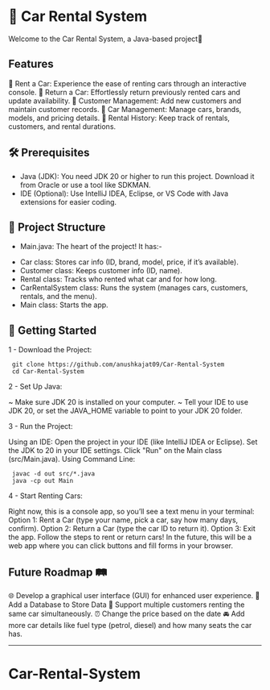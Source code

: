 # 🚗 Car Rental System

Welcome to the Car Rental System, a Java-based project🌟

## Features

🚀 Rent a Car: Experience the ease of renting cars through an interactive console.
🔁 Return a Car: Effortlessly return previously rented cars and update availability.
👥 Customer Management: Add new customers and maintain customer records.
🚗 Car Management: Manage cars, brands, models, and pricing details.
📝 Rental History: Keep track of rentals, customers, and rental durations.

## 🛠️ Prerequisites

- Java (JDK): You need JDK 20 or higher to run this project. Download it from Oracle or use a tool like SDKMAN.
- IDE (Optional): Use IntelliJ IDEA, Eclipse, or VS Code with Java extensions for easier coding.

## 📂 Project Structure

* Main.java: The heart of the project! 
It has:-
- Car class: Stores car info (ID, brand, model, price, if it’s available).
- Customer class: Keeps customer info (ID, name).
- Rental class: Tracks who rented what car and for how long.
- CarRentalSystem class: Runs the system (manages cars, customers, rentals, and the menu).
- Main class: Starts the app.

## 🚀 Getting Started

1 - Download the Project:

     git clone https://github.com/anushkajat09/Car-Rental-System
     cd Car-Rental-System

2 - Set Up Java:

~ Make sure JDK 20 is installed on your computer.
~ Tell your IDE to use JDK 20, or set the JAVA_HOME variable to point to your JDK 20 folder.

3 - Run the Project:

Using an IDE:
Open the project in your IDE (like IntelliJ IDEA or Eclipse).
Set the JDK to 20 in your IDE settings.
Click "Run" on the Main class (src/Main.java).
Using Command Line:

     javac -d out src/*.java
     java -cp out Main

4 - Start Renting Cars:

Right now, this is a console app, so you’ll see a text menu in your terminal:
Option 1: Rent a Car (type your name, pick a car, say how many days, confirm).
Option 2: Return a Car (type the car ID to return it).
Option 3: Exit the app.
Follow the steps to rent or return cars! In the future, this will be a web app where you can click buttons and fill forms in your browser.

## Future Roadmap 🛤️

🌐 Develop a graphical user interface (GUI) for enhanced user experience.
💾 Add a Database to Store Data
🤝 Support multiple customers renting the same car simultaneously.
⏰ Change the price based on the date
🚘 Add more car details like fuel type (petrol, diesel) and how many seats the car has.

---

# Car-Rental-System
